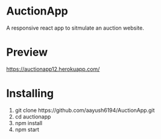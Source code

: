 # AuctionApp
A responsive react app to sitmulate an auction website.

# Preview
https://auctionapp12.herokuapp.com/

# Installing
<ol>
<li> git clone https://github.com/aayush6194/AuctionApp.git </li>
<li> cd auctionapp </li>
<li>npm install </li>
<li>npm start </li>
</ol>
